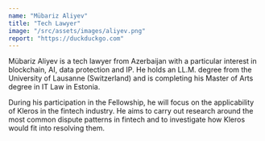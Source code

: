 ```yaml
---
name: "Mübariz Aliyev"
title: "Tech Lawyer"
image: "/src/assets/images/aliyev.png"
report: "https://duckduckgo.com"
---
```


Mübariz Aliyev is a tech lawyer from Azerbaijan with a particular interest in blockchain, AI, data protection and IP. He holds an LL.M. degree from the University of Lausanne (Switzerland) and is completing his Master of Arts degree in IT Law in Estonia.

During his participation in the Fellowship, he will focus on the applicability of Kleros in the fintech industry. He aims to carry out research around the most common dispute patterns in fintech and to investigate how Kleros would fit into resolving them.
